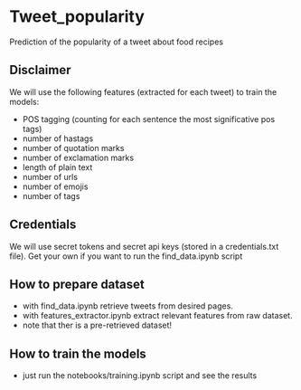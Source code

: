 # Tweet_popularity
Prediction of the popularity of a tweet about food recipes 

## Disclaimer
We will use the following features (extracted for each tweet) to train the models:
  - POS tagging (counting for each sentence the most significative pos tags)
  - number of hastags
  - number of quotation marks
  - number of exclamation marks
  - length of plain text
  - number of urls
  - number of emojis
  - number of tags

## Credentials
We will use secret tokens and secret api keys (stored in a credentials.txt file).
Get your own if you want to run the find_data.ipynb script

## How to prepare dataset
- with find_data.ipynb retrieve tweets from desired pages.
- with features_extractor.ipynb extract relevant features from raw dataset.
- note that ther is a pre-retrieved dataset!

## How to train the models
- just run the notebooks/training.ipynb script and see the results
